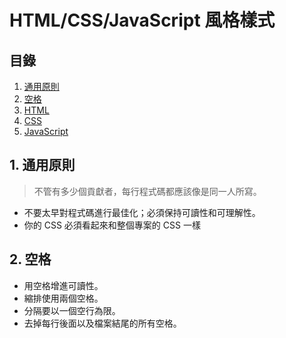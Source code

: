 # HTML/CSS/JavaScript 風格樣式

## 目錄

1. [通用原則](#general-principles)
2. [空格](#whitespace)
3. [HTML](HTML.md)
4. [CSS](CSS.md)
5. [JavaScript](JavaScript.md)

<a name="general-principles"></a>
## 1. 通用原則

> 不管有多少個貢獻者，每行程式碼都應該像是同一人所寫。

* 不要太早對程式碼進行最佳化；必須保持可讀性和可理解性。
* 你的 CSS 必須看起來和整個專案的 CSS 一樣

<a name="whitespace"></a>
## 2. 空格

* 用空格增進可讀性。
* 縮排使用兩個空格。
* 分隔要以一個空行為限。
* 去掉每行後面以及檔案結尾的所有空格。


